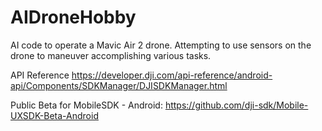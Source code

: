 # AIDroneHobby
AI code to operate a Mavic Air 2 drone. Attempting to use sensors on the drone to maneuver accomplishing various tasks.

API Reference
https://developer.dji.com/api-reference/android-api/Components/SDKManager/DJISDKManager.html

Public Beta for MobileSDK - Android:
https://github.com/dji-sdk/Mobile-UXSDK-Beta-Android

